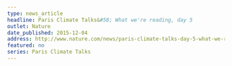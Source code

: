 ```yaml
---
type: news_article
headline: Paris Climate Talks&#58; What we're reading, day 5
outlet: Nature
date_published: 2015-12-04
address: http://www.nature.com/news/paris-climate-talks-day-5-what-we-re-reading-1.18949
featured: no
series: Paris Climate Talks
---
```

